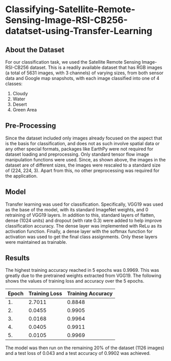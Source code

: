 # Classifying-Satellite-Remote-Sensing-Image-RSI-CB256-datatset-using-Transfer-Learning


## About the Dataset
For our classification task, we used the Satellite Remote Sensing Image-RSI-CB256 dataset. This is a readily available dataset that has RGB images (a total of 5631 images, with 3 channels) of varying sizes, from both sensor data and Google map snapshots, with each image classified into one of 4 classes: 
1. Cloudy
2. Water
3. Desert
4. Green Area

## Pre-Processing

Since the dataset included only images already focused on the aspect that is the basis for classification, and does not as such involve spatial data or any other special formats, packages like EarthPy were not required for dataset loading and preprocessing. Only standard tensor flow image manipulation functions were used.
Since, as shown above, the images in the dataset are of different sizes, the images were rescaled to a standard size of (224, 224, 3). Apart from this, no other preprocessing was required for the application.

## Model

Transfer learning was used for classification. Specifically, VGG19 was used as the base of the model, with its standard ImageNet weights, and 0 retraining of VGG19 layers. In addition to this, standard layers of flatten, dense (1024 units) and dropout (with rate 0.3) were added to help improve classification accuracy. The dense layer was implemented with ReLu as its activation function. Finally, a dense layer with the softmax function for activation was used to get the final class assignments. Only these layers were maintained as trainable.

## Results

The highest training accuracy reached in 5 epochs was 0.9969. This was greatly due to the pretrained weights extracted from VGG19. The following shows the values of training loss and accuracy over the 5 epochs.

| Epoch | Training Loss      | Training Accuracy | 
| ----- | ------------------ | ----------- |
| 1. | 2.7011      | 0.8848      |
| 2. | 0.0455   | 0.9905        |
| 3. | 0.0168   | 0.9964        |
| 4. | 0.0405   | 0.9911        |
| 5. | 0.0105      | 0.9969       |

The model was then run on the remaining 20% of the dataset (1126 images) and a test loss of 0.043 and a test accuracy of 0.9902 was achieved.
